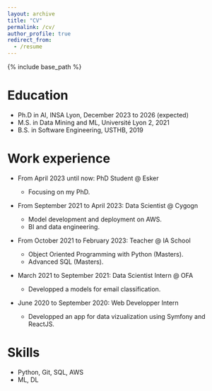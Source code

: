 ```yaml
---
layout: archive
title: "CV"
permalink: /cv/
author_profile: true
redirect_from:
  - /resume
---
```


{% include base_path %}

Education
======
* Ph.D in AI, INSA Lyon, December 2023 to 2026 (expected)
* M.S. in Data Mining and ML, Université Lyon 2, 2021
* B.S. in Software Engineering, USTHB, 2019

Work experience
======
* From April 2023 until now: PhD Student @ Esker
  * Focusing on my PhD.

* From September 2021 to April 2023: Data Scientist @ Cygogn
  * Model development and deployment on AWS.
  * BI and data engineering.

* From October 2021 to February 2023: Teacher @ IA School
  * Object Oriented Programming with Python (Masters).
  * Advanced SQL (Masters).

* March 2021 to September 2021: Data Scientist Intern @ OFA
  * Developped a models for email classification.
  
* June 2020 to September 2020: Web Developper Intern
  * Developped an app for data vizualization using Symfony and ReactJS.
  
Skills
======
* Python, Git, SQL, AWS
* ML, DL

<!-- 
Publications
======
  <ul>{% for post in site.publications reversed %}
    {% include archive-single-cv.html %}
  {% endfor %}</ul>
  
Talks
======
  <ul>{% for post in site.talks reversed %}
    {% include archive-single-talk-cv.html  %}
  {% endfor %}</ul>
  
Teaching
======
  <ul>{% for post in site.teaching reversed %}
    {% include archive-single-cv.html %}
  {% endfor %}</ul>
  
Service and leadership
======
* Currently signed in to 43 different slack teams -->
